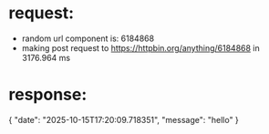 # request:

 * random url component is: 6184868
 * making post request to https://httpbin.org/anything/6184868 in 3176.964 ms

# response:

{
    "date": "2025-10-15T17:20:09.718351",
    "message": "hello"
}
